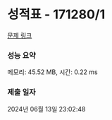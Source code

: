 # 성적표 - 171280/1 

[문제 링크](https://level.goorm.io/exam/171280/%EC%84%B1%EC%A0%81%ED%91%9C/quiz/1) 

### 성능 요약

메모리: 45.52 MB, 시간: 0.22 ms

### 제출 일자

2024년 06월 13일 23:02:48

